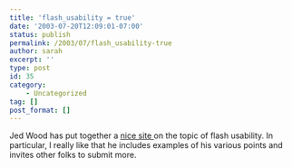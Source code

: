 ```yaml
---
title: 'flash_usability = true'
date: '2003-07-20T12:09:01-07:00'
status: publish
permalink: /2003/07/flash_usability-true
author: sarah
excerpt: ''
type: post
id: 35
category:
    - Uncategorized
tag: []
post_format: []
---
```

Jed Wood has put together a [nice site ](http://www.usableflash.com/)on the topic of flash usability. In particular, I really like that he includes examples of his various points and invites other folks to submit more.